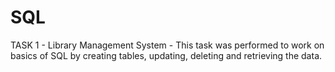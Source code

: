 # SQL
TASK 1 - Library Management System - This task was performed to work on basics of SQL by creating tables, updating, deleting and retrieving the data.
